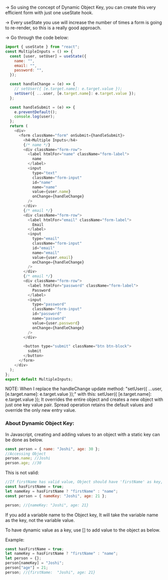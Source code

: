 -> So using the concept of Dynamic Object Key, you can create this very efficient form with just one useState hook.

-> Every useState you use will increase the number of times a form is going to re-render, so this is a really good approach.

-> Go through the code below:

```js
import { useState } from "react";
const MultipleInputs = () => {
  const [user, setUser] = useState({
    name: "",
    email: "",
    password: "",
  });

  const handleChange = (e) => {
    // setUser({ [e.target.name]: e.target.value });
    setUser({ ...user, [e.target.name]: e.target.value });
  };

  const handleSubmit = (e) => {
    e.preventDefault();
    console.log(user);
  };
  return (
    <div>
      <form className="form" onSubmit={handleSubmit}>
        <h4>Multiple Inputs</h4>
        {/* name */}
        <div className="form-row">
          <label htmlFor="name" className="form-label">
            name
          </label>
          <input
            type="text"
            className="form-input"
            id="name"
            name="name"
            value={user.name}
            onChange={handleChange}
          />
        </div>
        {/* email */}
        <div className="form-row">
          <label htmlFor="email" className="form-label">
            Email
          </label>
          <input
            type="email"
            className="form-input"
            id="email"
            name="email"
            value={user.email}
            onChange={handleChange}
          />
        </div>
        {/* email */}
        <div className="form-row">
          <label htmlFor="password" className="form-label">
            Password
          </label>
          <input
            type="password"
            className="form-input"
            id="password"
            name="password"
            value={user.password}
            onChange={handleChange}
          />
        </div>

        <button type="submit" className="btn btn-block">
          submit
        </button>
      </form>
    </div>
  );
};
export default MultipleInputs;
```

NOTE: When I replace the handleChange update method: "setUser({ ...user, [e.target.name]: e.target.value });"
with this: setUser({ [e.target.name]: e.target.value });
It overrides the entire object and creates a new object with just one key value pair. Spread operation retains the default values and override the only new entry value.

### About Dynamic Object Key:

In Javascript, creating and adding values to an object with a static key can be done as below.

```js
const person = { name: "Joshi", age: 30 };
//Accessing Object
person.name; //Joshi
person.age; //30
```

This is not valid:

```js
//If firstName has valid value, Object should have 'firstName' as key, else 'name'
const hasFirstName = true;
let nameKey = hasFirstName ? "firstName" : "name";
const person = { nameKey: "Joshi", age: 21 };

person; //{nameKey: "Joshi", age: 21}
```

If you add a variable name to the Object key, It will take the variable name as the key, not the variable value.

To have dynamic value as a key, use [] to add value to the object as below.

Example:

```js
const hasFirstName = true;
let nameKey = hasFirstName ? "firstName" : "name";
let person = {};
person[nameKey] = "Joshi";
person["age"] = 21;
person; //{firstName:  "Joshi", age: 21}
```
